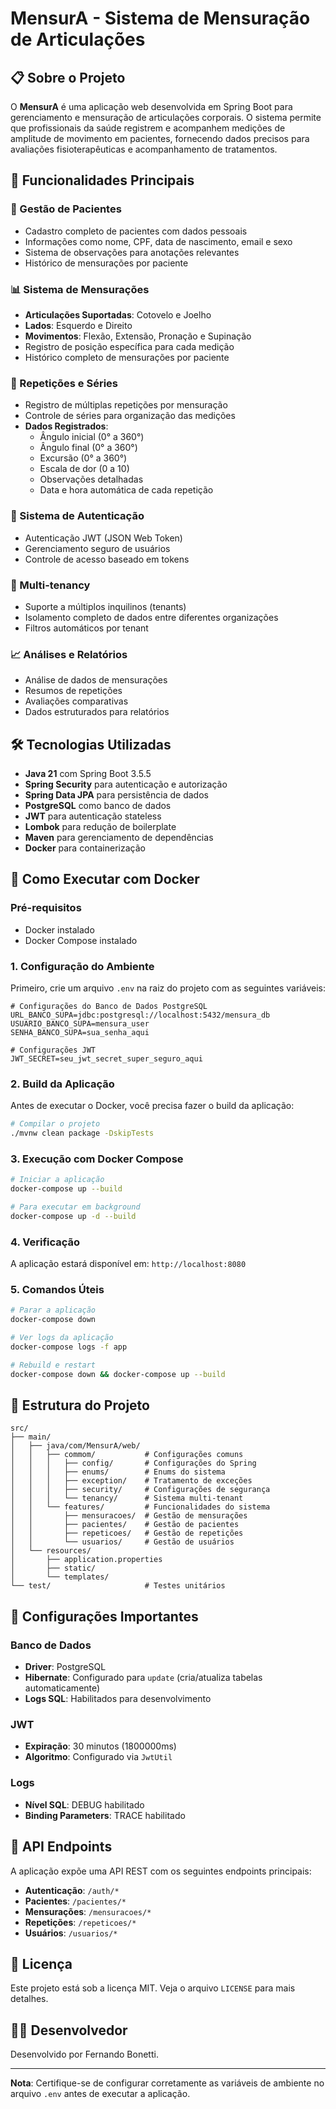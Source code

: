 # MensurA - Sistema de Mensuração de Articulações

## 📋 Sobre o Projeto

O **MensurA** é uma aplicação web desenvolvida em Spring Boot para gerenciamento e mensuração de articulações corporais. O sistema permite que profissionais da saúde registrem e acompanhem medições de amplitude de movimento em pacientes, fornecendo dados precisos para avaliações fisioterapêuticas e acompanhamento de tratamentos.

## 🎯 Funcionalidades Principais

### 👥 Gestão de Pacientes
- Cadastro completo de pacientes com dados pessoais
- Informações como nome, CPF, data de nascimento, email e sexo
- Sistema de observações para anotações relevantes
- Histórico de mensurações por paciente

### 📊 Sistema de Mensurações
- **Articulações Suportadas**: Cotovelo e Joelho
- **Lados**: Esquerdo e Direito
- **Movimentos**: Flexão, Extensão, Pronação e Supinação
- Registro de posição específica para cada medição
- Histórico completo de mensurações por paciente

### 🔄 Repetições e Séries
- Registro de múltiplas repetições por mensuração
- Controle de séries para organização das medições
- **Dados Registrados**:
  - Ângulo inicial (0° a 360°)
  - Ângulo final (0° a 360°)
  - Excursão (0° a 360°)
  - Escala de dor (0 a 10)
  - Observações detalhadas
  - Data e hora automática de cada repetição

### 🔐 Sistema de Autenticação
- Autenticação JWT (JSON Web Token)
- Gerenciamento seguro de usuários
- Controle de acesso baseado em tokens

### 🏢 Multi-tenancy
- Suporte a múltiplos inquilinos (tenants)
- Isolamento completo de dados entre diferentes organizações
- Filtros automáticos por tenant

### 📈 Análises e Relatórios
- Análise de dados de mensurações
- Resumos de repetições
- Avaliações comparativas
- Dados estruturados para relatórios

## 🛠️ Tecnologias Utilizadas

- **Java 21** com Spring Boot 3.5.5
- **Spring Security** para autenticação e autorização
- **Spring Data JPA** para persistência de dados
- **PostgreSQL** como banco de dados
- **JWT** para autenticação stateless
- **Lombok** para redução de boilerplate
- **Maven** para gerenciamento de dependências
- **Docker** para containerização

## 🚀 Como Executar com Docker

### Pré-requisitos
- Docker instalado
- Docker Compose instalado

### 1. Configuração do Ambiente

Primeiro, crie um arquivo `.env` na raiz do projeto com as seguintes variáveis:

```env
# Configurações do Banco de Dados PostgreSQL
URL_BANCO_SUPA=jdbc:postgresql://localhost:5432/mensura_db
USUARIO_BANCO_SUPA=mensura_user
SENHA_BANCO_SUPA=sua_senha_aqui

# Configurações JWT
JWT_SECRET=seu_jwt_secret_super_seguro_aqui
```

### 2. Build da Aplicação

Antes de executar o Docker, você precisa fazer o build da aplicação:

```bash
# Compilar o projeto
./mvnw clean package -DskipTests
```

### 3. Execução com Docker Compose

```bash
# Iniciar a aplicação
docker-compose up --build

# Para executar em background
docker-compose up -d --build
```

### 4. Verificação

A aplicação estará disponível em: `http://localhost:8080`

### 5. Comandos Úteis

```bash
# Parar a aplicação
docker-compose down

# Ver logs da aplicação
docker-compose logs -f app

# Rebuild e restart
docker-compose down && docker-compose up --build
```

## 📁 Estrutura do Projeto

```
src/
├── main/
│   ├── java/com/MensurA/web/
│   │   ├── commom/           # Configurações comuns
│   │   │   ├── config/       # Configurações do Spring
│   │   │   ├── enums/        # Enums do sistema
│   │   │   ├── exception/    # Tratamento de exceções
│   │   │   ├── security/     # Configurações de segurança
│   │   │   └── tenancy/      # Sistema multi-tenant
│   │   └── features/         # Funcionalidades do sistema
│   │       ├── mensuracoes/  # Gestão de mensurações
│   │       ├── pacientes/    # Gestão de pacientes
│   │       ├── repeticoes/   # Gestão de repetições
│   │       └── usuarios/     # Gestão de usuários
│   └── resources/
│       ├── application.properties
│       ├── static/
│       └── templates/
└── test/                     # Testes unitários
```

## 🔧 Configurações Importantes

### Banco de Dados
- **Driver**: PostgreSQL
- **Hibernate**: Configurado para `update` (cria/atualiza tabelas automaticamente)
- **Logs SQL**: Habilitados para desenvolvimento

### JWT
- **Expiração**: 30 minutos (1800000ms)
- **Algoritmo**: Configurado via `JwtUtil`

### Logs
- **Nível SQL**: DEBUG habilitado
- **Binding Parameters**: TRACE habilitado

## 📝 API Endpoints

A aplicação expõe uma API REST com os seguintes endpoints principais:

- **Autenticação**: `/auth/*`
- **Pacientes**: `/pacientes/*`
- **Mensurações**: `/mensuracoes/*`
- **Repetições**: `/repeticoes/*`
- **Usuários**: `/usuarios/*`

## 📄 Licença

Este projeto está sob a licença MIT. Veja o arquivo `LICENSE` para mais detalhes.

## 👨‍💻 Desenvolvedor

Desenvolvido por Fernando Bonetti.

---

**Nota**: Certifique-se de configurar corretamente as variáveis de ambiente no arquivo `.env` antes de executar a aplicação.
